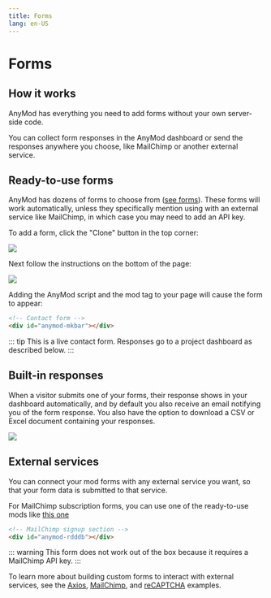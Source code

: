 ```yaml
---
title: Forms
lang: en-US
---
```


# Forms

## How it works

AnyMod has everything you need to add forms without your own server-side code.

You can collect form responses in the AnyMod dashboard or send the responses anywhere you choose, like MailChimp or another external service.

## Ready-to-use forms

AnyMod has dozens of forms to choose from ([see forms](https://anymod.com/mods?tag=forms)). These forms will work automatically, unless they specifically mention using with an external service like MailChimp, in which case you may need to add an API key.

To add a form, click the "Clone" button in the top corner:

<img src="https://res.cloudinary.com/component/image/upload/v1562704535/guide/forms-from-library.png">

Next follow the instructions on the bottom of the page:

<img src="https://res.cloudinary.com/component/image/upload/v1562704535/guide/forms-from-library-add.png">

Adding the AnyMod script and the mod tag to your page will cause the form to appear:

```html
<!-- Contact form -->
<div id="anymod-mkbar"></div>
```

<!-- Elegant contact form Form-01 -->
<mod mod-key="dmamn"/>

::: tip
This is a live contact form. Responses go to a project dashboard as described below.
:::

## Built-in responses

When a visitor submits one of your forms, their response shows in your dashboard automatically, and by default you also receive an email notifying you of the form response. You also have the option to download a CSV or Excel document containing your responses.

<img src="https://res.cloudinary.com/component/image/upload/v1538094951/form-03_qnjbou.png">

## External services

You can connect your mod forms with any external service you want, so that your form data is submitted to that service.

For MailChimp subscription forms, you can use one of the ready-to-use mods like [this one](https://anymod.com/mod/rdddb)

```html
<!-- MailChimp signup section -->
<div id="anymod-rdddb"></div>
```

<mod mod-key="mkbkd"/>

::: warning
This form does not work out of the box because it requires a MailChimp API key.
:::

To learn more about building custom forms to interact with external services, see the [Axios](/examples/axios.html), [MailChimp](/examples/mailchimp.html), and [reCAPTCHA](/examples/recaptcha.html) examples.
